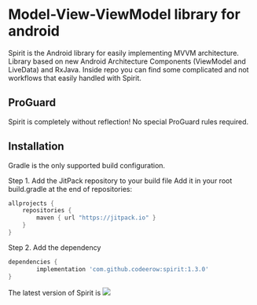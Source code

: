 # Model-View-ViewModel library for android

Spirit is the Android library for easily implementing MVVM architecture.
Library based on new Android Architecture Components (ViewModel and LiveData) and RxJava.
Inside repo you can find some complicated and not workflows that easily
handled with Spirit.

## ProGuard
Spirit is completely without reflection! No special ProGuard rules required.

## Installation

Gradle is the only supported build configuration.

Step 1. Add the JitPack repository to your build file
Add it in your root build.gradle at the end of repositories:

```groovy
allprojects {
    repositories {
        maven { url "https://jitpack.io" }
    }
}
```

Step 2. Add the dependency
```groovy
dependencies {
        implementation 'com.github.codeerow:spirit:1.3.0'
}
```
The latest version of Spirit is [![](https://jitpack.io/v/codeerow/spirit.svg)](https://jitpack.io/#codeerow/spirit)
